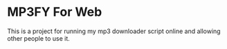 # MP3FY For Web
This is a project for running my mp3 downloader script online and allowing other people to use it.